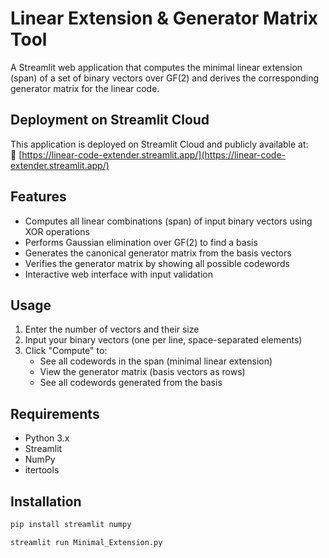 # Linear Extension & Generator Matrix Tool

A Streamlit web application that computes the minimal linear extension (span) of a set of binary vectors over GF(2) and derives the corresponding generator matrix for the linear code.

## Deployment on Streamlit Cloud

This application is deployed on Streamlit Cloud and publicly available at:  
🔗 [https://linear-code-extender.streamlit.app/](https://linear-code-extender.streamlit.app/)

## Features

- Computes all linear combinations (span) of input binary vectors using XOR operations
- Performs Gaussian elimination over GF(2) to find a basis
- Generates the canonical generator matrix from the basis vectors
- Verifies the generator matrix by showing all possible codewords
- Interactive web interface with input validation

## Usage

1. Enter the number of vectors and their size
2. Input your binary vectors (one per line, space-separated elements)
3. Click "Compute" to:
   - See all codewords in the span (minimal linear extension)
   - View the generator matrix (basis vectors as rows)
   - See all codewords generated from the basis

## Requirements

- Python 3.x
- Streamlit
- NumPy
- itertools

## Installation

```bash
pip install streamlit numpy

streamlit run Minimal_Extension.py
